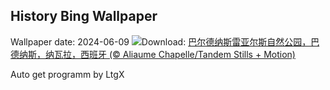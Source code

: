 ## History Bing Wallpaper
Wallpaper date: 2024-06-09
![](https://www.bing.com/th?id=OHR.BardenasBiosphere_ZH-CN6198033700_UHD.jpg&w=1000)Download: [巴尔德纳斯雷亚尔斯自然公园，巴德纳斯，纳瓦拉，西班牙 (© Aliaume Chapelle/Tandem Stills + Motion)](https://www.bing.com/th?id=OHR.BardenasBiosphere_ZH-CN6198033700_UHD.jpg)

Auto get programm by LtgX
